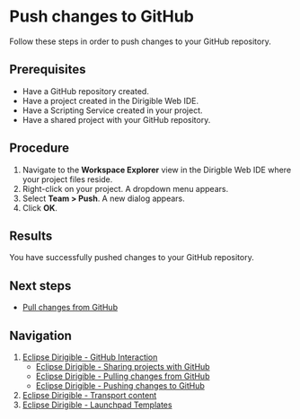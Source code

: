 # Push changes to GitHub
Follow these steps in order to push changes to your GitHub repository.
## Prerequisites
* Have a GitHub repository created.
* Have a project created in the Dirigible Web IDE.
* Have a Scripting Service created in your project.
* Have a shared project with your GitHub repository.
## Procedure
1. Navigate to the **Workspace Explorer** view in the Dirigble Web IDE where your project files reside.
2. Right-click on your project. A dropdown menu appears.
3. Select **Team > Push**. A new dialog appears.
4. Click **OK**.
## Results
You have successfully pushed changes to your GitHub repository.
## Next steps
* [Pull changes from GitHub](GitHub-Pulling-Changes.md)
## Navigation
1. [Eclipse Dirigible - GitHub Interaction](GitHub-Interaction.md)
    * [Eclipse Dirigible - Sharing projects with GitHub](GitHub-Sharing-Project.md)
    * [Eclipse Dirigible - Pulling changes from GitHub](GitHub-Pulling-Changes.md)
    * [Eclipse Dirigible - Pushing changes to GitHub](GitHub-Pushing-Changes.md)
2. [Eclipse Dirigible - Transport content](Transport-Content-in-Eclipse-Dirigible.md)
3. [Eclipse Dirigible - Launchpad Templates](Launchpad-Templates.md)
